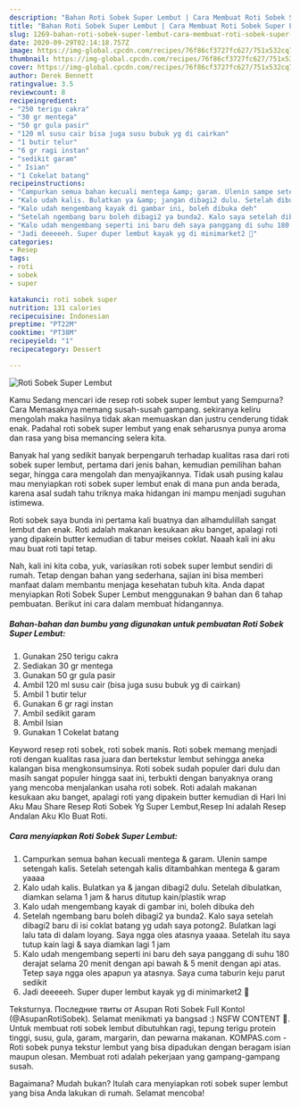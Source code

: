 ```yaml
---
description: "Bahan Roti Sobek Super Lembut | Cara Membuat Roti Sobek Super Lembut Yang Lezat Sekali"
title: "Bahan Roti Sobek Super Lembut | Cara Membuat Roti Sobek Super Lembut Yang Lezat Sekali"
slug: 1269-bahan-roti-sobek-super-lembut-cara-membuat-roti-sobek-super-lembut-yang-lezat-sekali
date: 2020-09-29T02:14:18.757Z
image: https://img-global.cpcdn.com/recipes/76f86cf3727fc627/751x532cq70/roti-sobek-super-lembut-foto-resep-utama.jpg
thumbnail: https://img-global.cpcdn.com/recipes/76f86cf3727fc627/751x532cq70/roti-sobek-super-lembut-foto-resep-utama.jpg
cover: https://img-global.cpcdn.com/recipes/76f86cf3727fc627/751x532cq70/roti-sobek-super-lembut-foto-resep-utama.jpg
author: Derek Bennett
ratingvalue: 3.5
reviewcount: 8
recipeingredient:
- "250 terigu cakra"
- "30 gr mentega"
- "50 gr gula pasir"
- "120 ml susu cair bisa juga susu bubuk yg di cairkan"
- "1 butir telur"
- "6 gr ragi instan"
- "sedikit garam"
- " Isian"
- "1 Cokelat batang"
recipeinstructions:
- "Campurkan semua bahan kecuali mentega &amp; garam. Ulenin sampe setengah kalis. Setelah setengah kalis ditambahkan mentega &amp; garam yaaaa"
- "Kalo udah kalis. Bulatkan ya &amp; jangan dibagi2 dulu. Setelah dibulatkan, diamkan selama 1 jam &amp; harus ditutup kain/plastik wrap"
- "Kalo udah mengembang kayak di gambar ini, boleh dibuka deh"
- "Setelah ngembang baru boleh dibagi2 ya bunda2. Kalo saya setelah dibagi2 baru di isi coklat batang yg udah saya potong2. Bulatkan lagi lalu tata di dalam loyang. Saya ngga oles atasnya yaaaa. Setelah itu saya tutup kain lagi &amp; saya diamkan lagi 1 jam"
- "Kalo udah mengembang seperti ini baru deh saya panggang di suhu 180 derajat selama 20 menit dengan api bawah &amp; 5 menit dengan api atas. Tetep saya ngga oles apapun ya atasnya. Saya cuma taburin keju parut sedikit"
- "Jadi deeeeeh. Super duper lembut kayak yg di minimarket2 🥰"
categories:
- Resep
tags:
- roti
- sobek
- super

katakunci: roti sobek super 
nutrition: 131 calories
recipecuisine: Indonesian
preptime: "PT22M"
cooktime: "PT38M"
recipeyield: "1"
recipecategory: Dessert

---
```



![Roti Sobek Super Lembut](https://img-global.cpcdn.com/recipes/76f86cf3727fc627/751x532cq70/roti-sobek-super-lembut-foto-resep-utama.jpg)

Kamu Sedang mencari ide resep roti sobek super lembut yang Sempurna? Cara Memasaknya memang susah-susah gampang. sekiranya keliru mengolah maka hasilnya tidak akan memuaskan dan justru cenderung tidak enak. Padahal roti sobek super lembut yang enak seharusnya punya aroma dan rasa yang bisa memancing selera kita.

Banyak hal yang sedikit banyak berpengaruh terhadap kualitas rasa dari roti sobek super lembut, pertama dari jenis bahan, kemudian pemilihan bahan segar, hingga cara mengolah dan menyajikannya. Tidak usah pusing kalau mau menyiapkan roti sobek super lembut enak di mana pun anda berada, karena asal sudah tahu triknya maka hidangan ini mampu menjadi suguhan istimewa.

Roti sobek saya bunda ini pertama kali buatnya dan alhamdulillah sangat lembut dan enak. Roti adalah makanan kesukaan aku banget, apalagi roti yang dipakein butter kemudian di tabur meises coklat. Naaah kali ini aku mau buat roti tapi tetap.


Nah, kali ini kita coba, yuk, variasikan roti sobek super lembut sendiri di rumah. Tetap dengan bahan yang sederhana, sajian ini bisa memberi manfaat dalam membantu menjaga kesehatan tubuh kita. Anda dapat menyiapkan Roti Sobek Super Lembut menggunakan 9 bahan dan 6 tahap pembuatan. Berikut ini cara dalam membuat hidangannya.

<!--inarticleads1-->

##### Bahan-bahan dan bumbu yang digunakan untuk pembuatan Roti Sobek Super Lembut:

1. Gunakan 250 terigu cakra
1. Sediakan 30 gr mentega
1. Gunakan 50 gr gula pasir
1. Ambil 120 ml susu cair (bisa juga susu bubuk yg di cairkan)
1. Ambil 1 butir telur
1. Gunakan 6 gr ragi instan
1. Ambil sedikit garam
1. Ambil  Isian
1. Gunakan 1 Cokelat batang


Keyword resep roti sobek, roti sobek manis. Roti sobek memang menjadi roti dengan kualitas rasa juara dan bertekstur lembut sehingga aneka kalangan bisa mengkonsumsinya. Roti sobek sudah populer dari dulu dan masih sangat populer hingga saat ini, terbukti dengan banyaknya orang yang mencoba menjalankan usaha roti sobek. Roti adalah makanan kesukaan aku banget, apalagi roti yang dipakein butter kemudian di Hari Ini Aku Mau Share Resep Roti Sobek Yg Super Lembut,Resep Ini adalah Resep Andalan Aku Klo Buat Roti. 

<!--inarticleads2-->

##### Cara menyiapkan Roti Sobek Super Lembut:

1. Campurkan semua bahan kecuali mentega &amp; garam. Ulenin sampe setengah kalis. Setelah setengah kalis ditambahkan mentega &amp; garam yaaaa
1. Kalo udah kalis. Bulatkan ya &amp; jangan dibagi2 dulu. Setelah dibulatkan, diamkan selama 1 jam &amp; harus ditutup kain/plastik wrap
1. Kalo udah mengembang kayak di gambar ini, boleh dibuka deh
1. Setelah ngembang baru boleh dibagi2 ya bunda2. Kalo saya setelah dibagi2 baru di isi coklat batang yg udah saya potong2. Bulatkan lagi lalu tata di dalam loyang. Saya ngga oles atasnya yaaaa. Setelah itu saya tutup kain lagi &amp; saya diamkan lagi 1 jam
1. Kalo udah mengembang seperti ini baru deh saya panggang di suhu 180 derajat selama 20 menit dengan api bawah &amp; 5 menit dengan api atas. Tetep saya ngga oles apapun ya atasnya. Saya cuma taburin keju parut sedikit
1. Jadi deeeeeh. Super duper lembut kayak yg di minimarket2 🥰


Teksturnya. Последние твиты от Asupan Roti Sobek Full Kontol (@AsupanRotiSobek). Selamat menikmati ya bangsad :) NSFW CONTENT 🔞. Untuk membuat roti sobek lembut dibutuhkan ragi, tepung terigu protein tinggi, susu, gula, garam, margarin, dan pewarna makanan. KOMPAS.com - Roti sobek punya tekstur lembut yang bisa dipadukan dengan beragam isian maupun olesan. Membuat roti adalah pekerjaan yang gampang-gampang susah. 

Bagaimana? Mudah bukan? Itulah cara menyiapkan roti sobek super lembut yang bisa Anda lakukan di rumah. Selamat mencoba!
